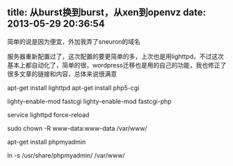 title: 从burst换到burst，从xen到openvz
date: 2013-05-29 20:36:54
---

简单的说是因为便宜，外加我弄了sneuron的域名

服务器重新配置过了，这次配置的要更简单的多，上次也是用lighttpd，不过这次基本上都自动化了，简单的很，wordpress迁移也是用的自己的功能，我也修正了很多文章的链接和内容，总体来说很满意

apt-get install lighttpd
apt-get install php5-cgi

lighty-enable-mod fastcgi
lighty-enable-mod fastcgi-php

service lighttpd force-reload

sudo chown -R www-data:www-data /var/www/

apt-get install phpmyadmin

ln -s /usr/share/phpmyadmin/ /var/www/